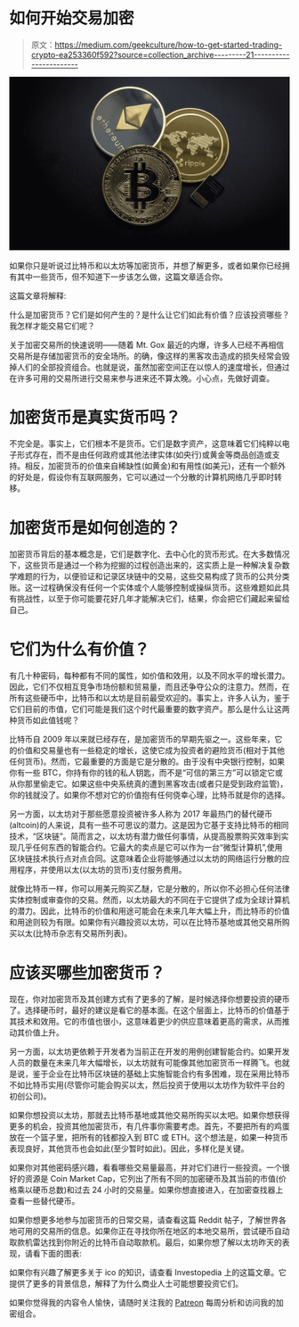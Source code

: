 # 如何开始交易加密

> 原文：<https://medium.com/geekculture/how-to-get-started-trading-crypto-ea253360f592?source=collection_archive---------21----------------------->

![](img/22a67f01df112776869c11b2ce6c91c0.png)

如果你只是听说过比特币和以太坊等加密货币，并想了解更多，或者如果你已经拥有其中一些货币，但不知道下一步该怎么做，这篇文章适合你。

这篇文章将解释:

什么是加密货币？它们是如何产生的？是什么让它们如此有价值？应该投资哪些？我怎样才能交易它们呢？

关于加密交易所的快速说明——随着 Mt. Gox 最近的内爆，许多人已经不再相信交易所是存储加密货币的安全场所。的确，像这样的黑客攻击造成的损失经常会毁掉人们的全部投资组合。也就是说，虽然加密空间正在以惊人的速度增长，但通过在许多可用的交易所进行交易来参与进来还不算太晚。小心点，先做好调查。

# 加密货币是真实货币吗？

不完全是。事实上，它们根本不是货币。它们是数字资产，这意味着它们纯粹以电子形式存在，而不是由任何政府或其他法律实体(如央行)或黄金等商品创造或支持。相反，加密货币的价值来自稀缺性(如黄金)和有用性(如美元)，还有一个额外的好处是，假设你有互联网服务，它可以通过一个分散的计算机网络几乎即时转移。

# 加密货币是如何创造的？

加密货币背后的基本概念是，它们是数字化、去中心化的货币形式。在大多数情况下，这些货币是通过一个称为挖掘的过程创造出来的，这实质上是一种解决复杂数学难题的行为，以便验证和记录区块链中的交易，这些交易构成了货币的公共分类账。这一过程确保没有任何一个实体或个人能够控制或操纵货币。这些难题如此具有挑战性，以至于你可能要花好几年才能解决它们，结果，你会把它们藏起来留给自己。

# 它们为什么有价值？

有几十种密码，每种都有不同的属性，如价值和效用，以及不同水平的增长潜力。因此，它们不仅相互竞争市场份额和贸易量，而且还争夺公众的注意力。然而，在所有这些硬币中，比特币和以太坊是目前最受欢迎的。事实上，许多人认为，鉴于它们目前的市值，它们可能是我们这个时代最重要的数字资产。那么是什么让这两种货币如此值钱呢？

比特币自 2009 年以来就已经存在，是加密货币的早期先驱之一。这些年来，它的价值和交易量也有一些稳定的增长，这使它成为投资者的避险货币(相对于其他任何货币)。然而，它最重要的方面是它是分散的。由于没有中央银行控制，如果你有一些 BTC，你持有你的钱的私人钥匙，而不是“可信的第三方”可以锁定它或从你那里偷走它。如果这些中央系统真的遭到黑客攻击(或者只是受到政府监管)，你的钱就没了。如果你不想对它的价值抱有任何侥幸心理，比特币就是你的选择。

另一方面，以太坊对于那些愿意投资被许多人称为 2017 年最热门的替代硬币(altcoin)的人来说，具有一些不可思议的潜力。这是因为它基于支持比特币的相同技术，“区块链”。简而言之，以太坊有潜力做任何事情，从提高股票购买效率到实现几乎任何东西的智能合约。它最大的卖点是它可以作为一台“微型计算机”,使用区块链技术执行点对点合同。这意味着企业将能够通过以太坊的网络运行分散的应用程序，并使用以太(以太坊的货币)支付服务费用。

就像比特币一样，你可以用美元购买乙醚，它是分散的，所以你不必担心任何法律实体控制或审查你的交易。然而，以太坊最大的不同在于它提供了成为全球计算机的潜力。因此，比特币的价值和用途可能会在未来几年大幅上升，而比特币的价值和用途则较为有限。如果你有兴趣投资以太坊，可以在比特币基地或其他交易所购买以太(比特币杂志有交易所列表)。

# 应该买哪些加密货币？

现在，你对加密货币及其创建方式有了更多的了解，是时候选择你想要投资的硬币了。选择硬币时，最好的建议是看它的基本面。在这个层面上，比特币的价值基于其技术和效用。它的市值也很小，这意味着更少的供应意味着更高的需求，从而推动其价值上升。

另一方面，以太坊更依赖于开发者为当前正在开发的用例创建智能合约。如果开发人员的数量在未来几年大幅增长，以太坊就有可能像其他加密货币一样腾飞。也就是说，鉴于企业在比特币区块链的基础上实施智能合约有多困难，现在采用比特币不如比特币实用(尽管你可能会购买以太，然后投资于使用以太坊作为软件平台的初创公司)。

如果你想投资以太坊，那就去比特币基地或其他交易所购买以太吧。如果你想获得更多的机会，投资其他加密货币，有几件事你需要考虑。首先，不要把所有的鸡蛋放在一个篮子里，把所有的钱都投入到 BTC 或 ETH。这个想法是，如果一种货币表现良好，其他货币也会如此(至少暂时如此)。因此，多样化是关键。

如果你对其他密码感兴趣，看看哪些交易量最高，并对它们进行一些投资。一个很好的资源是 Coin Market Cap，它列出了所有不同的加密硬币及其当前的市值(价格乘以硬币总数)和过去 24 小时的交易量。如果你想直接进入，在加密查找器上查看一些替代硬币。

如果你想更多地参与加密货币的日常交易，请查看这篇 Reddit 帖子，了解世界各地可用的交易所的信息。如果你正在寻找你所在地区的本地交易所，尝试硬币自动取款机雷达找到你附近的比特币自动取款机。最后，如果你想了解以太坊昨天的表现，请看下面的图表:

如果你有兴趣了解更多关于 ico 的知识，请查看 Investopedia 上的这篇文章。它提供了更多的背景信息，解释了为什么商业人士可能想要投资它们。

如果你觉得我的内容令人愉快，请随时关注我的 [Patreon](https://www.patreon.com/arsenkay) 每周分析和访问我的加密组合。